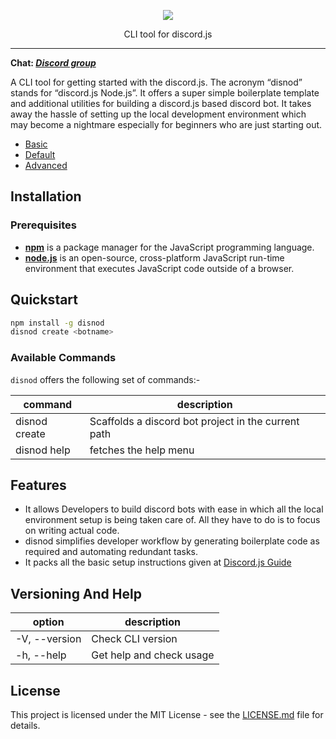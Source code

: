 <p align="center">
	<a href="https://mevn.madlabs.xyz"><img src="https://user-images.githubusercontent.com/54861487/87247177-cf816880-c46f-11ea-929d-5ee37ad73a5f.jpg"  /></a>
	<p align="center"> CLI tool for discord.js </p>
</p>

---

**Chat: _[Discord group](https://discord.gg/m8297QY)_**

A CLI tool for getting started with the discord.js. The acronym “disnod” stands for “discord.js Node.js”. It offers a super simple boilerplate template and additional utilities for building a discord.js based discord bot. It takes away the hassle of setting up the local development environment which may become a nightmare especially for beginners who are just starting out.

- [Basic](https://github.com/Bot-Academia/disnod/tree/master/template/basic)
- [Default](https://github.com/Bot-Academia/disnod/tree/master/template/default)
- [Advanced](https://github.com/Bot-Academia/disnod/tree/master/template/advanced)

## Installation

### Prerequisites

- [**npm**](https://www.npmjs.com/) is a package manager for the JavaScript programming language.
- [**node.js**](https://nodejs.org/en/) is an open-source, cross-platform JavaScript run-time environment that executes JavaScript code outside of a browser.

## Quickstart

```bash
npm install -g disnod
disnod create <botname>
```

### Available Commands

`disnod` offers the following set of commands:-

| command                 | description                                         |
| ----------------------- | --------------------------------------------------- |
| disnod create <botname> | Scaffolds a discord bot project in the current path |
| disnod help             | fetches the help menu                               |

## Features

- It allows Developers to build discord bots with ease in which all the local environment setup is being taken care of. All they have to do is to focus on writing actual code.
- disnod simplifies developer workflow by generating boilerplate code as required and automating redundant tasks.
- It packs all the basic setup instructions given at [Discord.js Guide](https://discordjs.guide/)

## Versioning And Help

| option        | description              |
| ------------- | ------------------------ |
| -V, --version | Check CLI version        |
| -h, --help    | Get help and check usage |

## License

This project is licensed under the MIT License - see the [LICENSE.md](https://github.com/Bot-Academia/disnod/blob/master/LICENSE) file for details.
